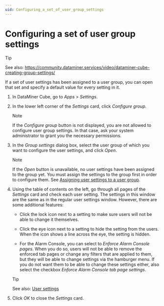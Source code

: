 ```yaml
---
uid: Configuring_a_set_of_user_group_settings
---
```


# Configuring a set of user group settings

> [!TIP]
> See also:
> <https://community.dataminer.services/video/dataminer-cube-creating-group-settings/>

If a set of user settings has been assigned to a user group, you can open that set and specify a default value for every setting in it.

1. In DataMiner Cube, go to *Apps* > *Settings*.

2. In the lower left corner of the *Settings* card, click *Configure group.*

    > [!NOTE]
    > If the *Configure group* button is not displayed, you are not allowed to configure user group settings. In that case, ask your system administrator to grant you the necessary permissions.

3. In the *Group settings* dialog box, select the user group of which you want to configure the user settings, and click *Open*.

    > [!NOTE]
    > If the *Open* button is unavailable, no user settings have been assigned to the group yet. You must assign the settings to the group first in order to configure them. See [Assigning user settings to a user group](Assigning_user_settings_to_a_user_group.md).

4. Using the table of contents on the left, go through all pages of the *Settings* card and check each user setting. The settings in this window are the same as in the regular user settings window. However, there are some additional features:

    - Click the lock icon next to a setting to make sure users will not be able to change it themselves.

    - Click the eye icon next to a setting to hide the setting from the users. When the icon shows a line across the eye, the setting is hidden.

    - For the Alarm Console, you can select to *Enforce Alarm Console pages*. When you do so, users will not be able to remove the enforced tab pages or change any filters that are applied to them, but they will be able to change settings via the hamburger menu. If you do not want them to be able to change these settings either, also select the checkbox *Enforce Alarm Console tab page settings*.

    > [!TIP]
    > See also:
    > [User settings](xref:User_settings)

5. Click *OK* to close the *Settings* card.
